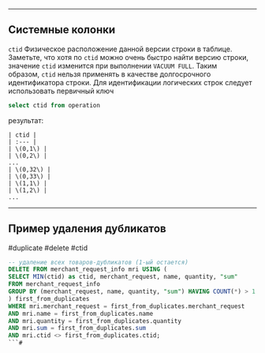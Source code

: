 
---

## Системные колонки

`ctid`
Физическое расположение данной версии строки в таблице. Заметьте, что хотя по `ctid` можно очень быстро найти версию строки, значение `ctid` изменится при выполнении `VACUUM FULL`. Таким образом, `ctid` нельзя применять в качестве долгосрочного идентификатора строки. Для идентификации логических строк следует использовать первичный ключ

```sql
select ctid from operation
```

результат:
```
| ctid |  
| :--- |  
| \(0,1\) |  
| \(0,2\) |  
...
| \(0,32\) |  
| \(0,33\) |  
| \(1,1\) |  
| \(1,2\) |  
...
```

---

## Пример удаления дубликатов
#duplicate #delete #ctid 
```sql
-- удаление всех товаров-дубликатов (1-ый остается)
DELETE FROM merchant_request_info mri USING (
SELECT MIN(ctid) as ctid, merchant_request, name, quantity, "sum"
FROM merchant_request_info
GROUP BY (merchant_request, name, quantity, "sum") HAVING COUNT(*) > 1
) first_from_duplicates
WHERE mri.merchant_request = first_from_duplicates.merchant_request
AND mri.name = first_from_duplicates.name
AND mri.quantity = first_from_duplicates.quantity
AND mri.sum = first_from_duplicates.sum
AND mri.ctid <> first_from_duplicates.ctid;
```#